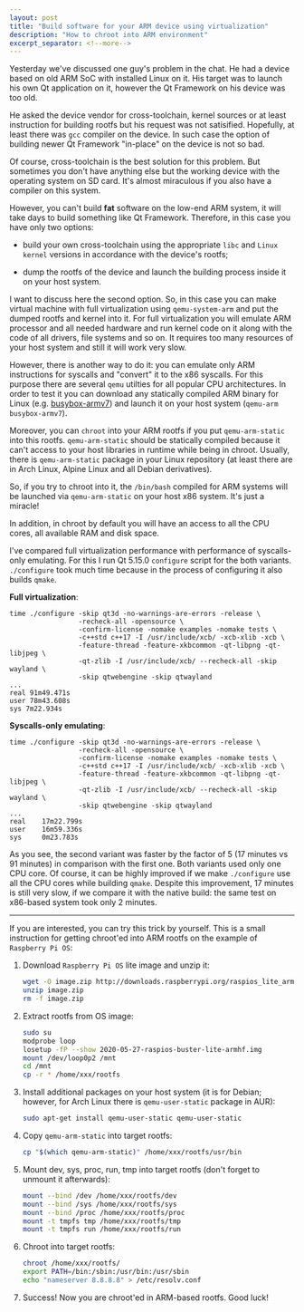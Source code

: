 ```yaml
---
layout: post
title: "Build software for your ARM device using virtualization"
description: "How to chroot into ARM environment"
excerpt_separator: <!--more-->
---
```


Yesterday we've discussed one guy's problem in the chat. He had a
device based on old ARM SoC with installed Linux on it. His target
was to launch his own Qt application on it, however the Qt Framework
on his device was too old.
<!--more-->

He asked the device vendor for cross-toolchain, kernel sources or at
least instruction for building rootfs but his request was not
satisified. Hopefully, at least there was `gcc` compiler on the
device. In such case the option of building newer Qt Framework
"in-place" on the device is not so bad.

Of course, cross-toolchain is the best solution for this problem. But
sometimes you don't have anything else but the working device with
the operating system on SD card. It's almost miraculous if you also
have a compiler on this system.

However, you can't build **fat** software on the low-end ARM system, it
will take days to build something like Qt Framework. Therefore,
in this case you have only two options:

  - build your own cross-toolchain using the appropriate `libc` and
    `Linux kernel` versions in accordance with the device's rootfs;

  - dump the rootfs of the device and launch the building process
    inside it on your host system.

I want to discuss here the second option. So, in this case you can
make virtual machine with full virtualization using `qemu-system-arm`
and put the dumped rootfs and kernel into it. For full virtualization
you will emulate ARM processor and all needed hardware and run kernel
code on it along with the code of all drivers, file systems and so
on. It requires too many resources of your host system and still it
will work very slow.

However, there is another way to do it: you can emulate only ARM
instructions for syscalls and "convert" it to the x86 syscalls. For
this purpose there are several `qemu` utilties for all popular
CPU architectures. In order to test it you can download any
statically compiled ARM binary for Linux (e.g.
[busybox-armv7][busybox]) and launch it on your host system
(`qemu-arm busybox-armv7`).

Moreover, you can `chroot` into your ARM rootfs if you put
`qemu-arm-static` into this rootfs. `qemu-arm-static` should be
statically compiled because it can't access to your host libraries in
runtime while being in chroot. Usually, there is `qemu-arm-static`
package in your Linux repository (at least there are in Arch Linux,
Alpine Linux and all Debian derivatives).

So, if you try to chroot into it, the `/bin/bash` compiled for ARM
systems will be launched via `qemu-arm-static` on your host x86
system. It's just a miracle!

In addition, in chroot by default you will have an access to all the
CPU cores, all available RAM and disk space.

I've compared full virtualization performance with performance of
syscalls-only emulating. For this I run Qt 5.15.0 `configure` script
for the both variants. `./configure` took much time because in the
process of configuring it also builds `qmake`.

**Full virtualization**:

```
time ./configure -skip qt3d -no-warnings-are-errors -release \
                 -recheck-all -opensource \
                 -confirm-license -nomake examples -nomake tests \
                 -c++std c++17 -I /usr/include/xcb/ -xcb-xlib -xcb \
                 -feature-thread -feature-xkbcommon -qt-libpng -qt-libjpeg \
                 -qt-zlib -I /usr/include/xcb/ --recheck-all -skip wayland \
                 -skip qtwebengine -skip qtwayland
...
real 91m49.471s
user 78m43.608s
sys 7m22.934s
```

**Syscalls-only emulating**:

```
time ./configure -skip qt3d -no-warnings-are-errors -release \
                 -recheck-all -opensource \
                 -confirm-license -nomake examples -nomake tests \
                 -c++std c++17 -I /usr/include/xcb/ -xcb-xlib -xcb \
                 -feature-thread -feature-xkbcommon -qt-libpng -qt-libjpeg \
                 -qt-zlib -I /usr/include/xcb/ --recheck-all -skip wayland \
                 -skip qtwebengine -skip qtwayland
...
real    17m22.799s
user    16m59.336s
sys     0m23.783s
```

As you see, the second variant was faster by the factor of 5 (17
minutes vs 91 minutes) in comparison with the first one. Both
variants used only one CPU core. Of course, it can be highly improved
if we make `./configure` use all the CPU cores while building `qmake`.
Despite this improvement, 17 minutes is still very slow, if we
compare it with the native build: the same test on x86-based system
took only 2 minutes.

<hr/>

If you are interested, you can try this trick by yourself. This is a
small instruction for getting chroot'ed into ARM rootfs on the example
of `Raspberry Pi OS`:

1. Download `Raspberry Pi OS` lite image and unzip it:

    ```bash
    wget -O image.zip http://downloads.raspberrypi.org/raspios_lite_armhf_latest
    unzip image.zip
    rm -f image.zip
    ```

2. Extract rootfs from OS image:

    ```bash
    sudo su
    modprobe loop
    losetup -fP --show 2020-05-27-raspios-buster-lite-armhf.img
    mount /dev/loop0p2 /mnt
    cd /mnt
    cp -r * /home/xxx/rootfs
    ```

3. Install additional packages on your host system (it is for Debian;
   however, for Arch Linux there is `qemu-user-static` package in
   AUR):

    ```bash
    sudo apt-get install qemu-user-static qemu-user-static
    ```

4. Copy `qemu-arm-static` into target rootfs:

    ```bash
    cp "$(which qemu-arm-static)" /home/xxx/rootfs/usr/bin
    ```

5. Mount dev, sys, proc, run, tmp into target rootfs (don't forget to
   unmount it afterwards):

    ```bash
    mount --bind /dev /home/xxx/rootfs/dev
    mount --bind /sys /home/xxx/rootfs/sys
    mount --bind /proc /home/xxx/rootfs/proc
    mount -t tmpfs tmp /home/xxx/rootfs/tmp
    mount -t tmpfs run /home/xxx/rootfs/run
    ```

6. Chroot into target rootfs:

    ```bash
    chroot /home/xxx/rootfs/
    export PATH=/bin:/sbin:/usr/bin:/usr/sbin
    echo "nameserver 8.8.8.8" > /etc/resolv.conf
    ```

7. Success! Now you are chroot'ed in ARM-based rootfs. Good luck!

[busybox]: https://busybox.net/downloads/binaries/1.31.0-defconfig-multiarch-musl/busybox-armv7l
